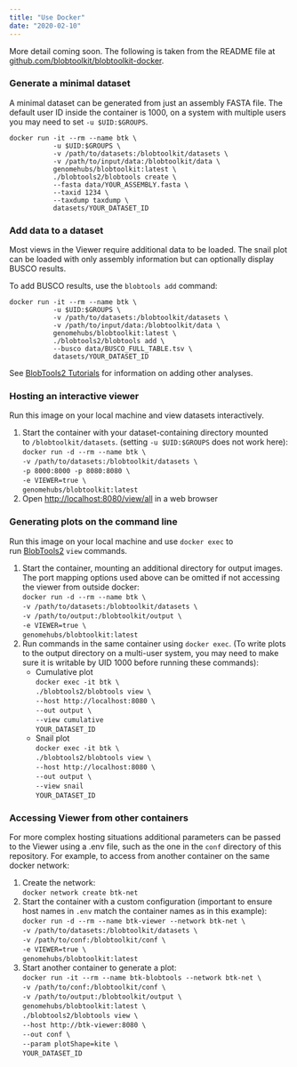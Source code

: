 ```yaml
---
title: "Use Docker"
date: "2020-02-10"
---
```


More detail coming soon. The following is taken from the README file at [github.com/blobtoolkit/blobtoolkit-docker](https://github.com/blobtoolkit/blobtoolkit-docker).

### Generate a minimal dataset

A minimal dataset can be generated from just an assembly FASTA file. The default user ID inside the container is 1000, on a system with multiple users you may need to set `-u $UID:$GROUPS`.

```
docker run -it --rm --name btk \
           -u $UID:$GROUPS \
           -v /path/to/datasets:/blobtoolkit/datasets \
           -v /path/to/input/data:/blobtoolkit/data \
           genomehubs/blobtoolkit:latest \
           ./blobtools2/blobtools create \
           --fasta data/YOUR_ASSEMBLY.fasta \
           --taxid 1234 \
           --taxdump taxdump \
           datasets/YOUR_DATASET_ID
```

### Add data to a dataset

Most views in the Viewer require additional data to be loaded. The snail plot can be loaded with only assembly information but can optionally display BUSCO results.

To add BUSCO results, use the `blobtools add` command:

```
docker run -it --rm --name btk \
           -u $UID:$GROUPS \
           -v /path/to/datasets:/blobtoolkit/datasets \
           -v /path/to/input/data:/blobtoolkit/data \
           genomehubs/blobtoolkit:latest \
           ./blobtools2/blobtools add \
           --busco data/BUSCO_FULL_TABLE.tsv \
           datasets/YOUR_DATASET_ID
```

See [BlobTools2 Tutorials](https://blobtoolkit.genomehubs.org/blobtools2/blobtools2-tutorials/) for information on adding other analyses.

### Hosting an interactive viewer

Run this image on your local machine and view datasets interactively.

1. Start the container with your dataset-containing directory mounted to `/blobtoolkit/datasets`. (setting `-u $UID:$GROUPS` does not work here):  
    `docker run -d --rm --name btk \`  
    `-v /path/to/datasets:/blobtoolkit/datasets \`  
    `-p 8000:8000 -p 8080:8080 \`  
    `-e VIEWER=true \`  
    `genomehubs/blobtoolkit:latest`
2. Open [http://localhost:8080/view/all](http://localhost:8080/view/all) in a web browser

### Generating plots on the command line

Run this image on your local machine and use `docker exec` to run [BlobTools2](https://blobtoolkit.genomehubs.org/blobtools2/) `view` commands.

1. Start the container, mounting an additional directory for output images. The port mapping options used above can be omitted if not accessing the viewer from outside docker:  
    `docker run -d --rm --name btk \`  
    `-v /path/to/datasets:/blobtoolkit/datasets \`  
    `-v /path/to/output:/blobtoolkit/output \`  
    `-e VIEWER=true \`  
    `genomehubs/blobtoolkit:latest`
2. Run commands in the same container using `docker exec`. (To write plots to the output directory on a multi-user system, you may need to make sure it is writable by UID 1000 before running these commands):
    - Cumulative plot  
        `docker exec -it btk \`  
        `./blobtools2/blobtools view \`  
        `--host http://localhost:8080 \`  
        `--out output \`  
        `--view cumulative`  
        `YOUR_DATASET_ID`
    - Snail plot  
        `docker exec -it btk \`  
        `./blobtools2/blobtools view \`  
        `--host http://localhost:8080 \`  
        `--out output \`  
        `--view snail`  
        `YOUR_DATASET_ID`

### Accessing Viewer from other containers

For more complex hosting situations additional parameters can be passed to the Viewer using a .env file, such as the one in the `conf` directory of this repository. For example, to access from another container on the same docker network:

1. Create the network:  
    `docker network create btk-net`
2. Start the container with a custom configuration (important to ensure host names in `.env` match the container names as in this example):  
    `docker run -d --rm --name btk-viewer --network btk-net \`  
    `-v /path/to/datasets:/blobtoolkit/datasets \`  
    `-v /path/to/conf:/blobtoolkit/conf \`  
    `-e VIEWER=true \`  
    `genomehubs/blobtoolkit:latest`
3. Start another container to generate a plot:  
    `docker run -it --rm --name btk-blobtools --network btk-net \`  
    `-v /path/to/conf:/blobtoolkit/conf \`  
    `-v /path/to/output:/blobtoolkit/output \`  
    `genomehubs/blobtoolkit:latest \`  
    `./blobtools2/blobtools view \`  
    `--host http://btk-viewer:8080 \`  
    `--out conf \`  
    `--param plotShape=kite \`  
    `YOUR_DATASET_ID`
